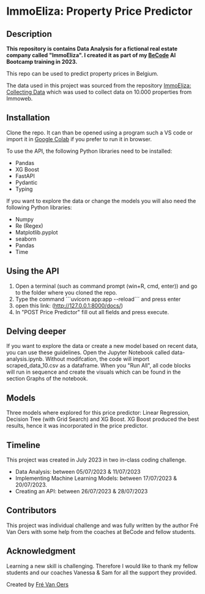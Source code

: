 # ImmoEliza: Property Price Predictor

## Description
**This repository is contains Data Analysis for a fictional real estate company called "ImmoEliza". I created it as part of my [BeCode](https://www.becode.org) AI Bootcamp training in 2023.**

This repo can be used to predict property prices in Belgium.  

The data used in this project was sourced from the repository [ImmoEliza: Collecting Data](https://github.com/DeFre/ImmoEliza-collecting-data) which was used to collect data on 10.000 properties from Immoweb.

## Installation
Clone the repo. It can than be opened using a program such a VS code or import it in [Google Colab](https://colab.research.google.com/) if you prefer to run it in browser.

To use the API, the following Python libraries need to be installed: 
* Pandas
* XG Boost
* FastAPI
* Pydantic
* Typing

If you want to explore the data or change the models you will also need the following Python libraries:
* Numpy
* Re (Regex)
* Matplotlib.pyplot
* seaborn
* Pandas
* Time

## Using the API
1. Open a terminal (such as command prompt (win+R, cmd, enter)) and go to the folder where you cloned the repo.
2. Type the command ´´´uvicorn app:app --reload´´´ and press enter
3. open this link: (http://127.0.0.1:8000/docs/)
4. In "POST Price Predictor" fill out all fields and press execute.

## Delving deeper
If you want to explore the data or create a new model based on recent data, you can use these guidelines.
Open the Jupyter Notebook called data-analysis.ipynb.
Without modifcation, the code will import scraped_data_10.csv as a dataframe.
When you "Run All", all code blocks will run in sequence and create the visuals which can be found in the section Graphs of the notebook.

## Models
Three models where explored for this price predictor: Linear Regression, Decision Tree (with Grid Search) and XG Boost. XG Boost produced the best results, hence it was incorporated in the price predictor.

## Timeline
This project was created in July 2023 in two in-class coding challenge. 
* Data Analysis: between 05/07/2023 & 11/07/2023
* Implementing Machine Learning Models: between 17/07/2023 & 20/07/2023.
* Creating an API: between 26/07/2023 & 28/07/2023

## Contributors
This project was individual challenge and was fully written by the author Fré Van Oers with some help from the coaches at BeCode and fellow students.

## Acknowledgment
Learning a new skill is challenging. Therefore I would like to thank my fellow students and our coaches Vanessa & Sam for all the support they provided.

Created by [Fré Van Oers](https://www.linkedin.com/in/frevanoers/)
